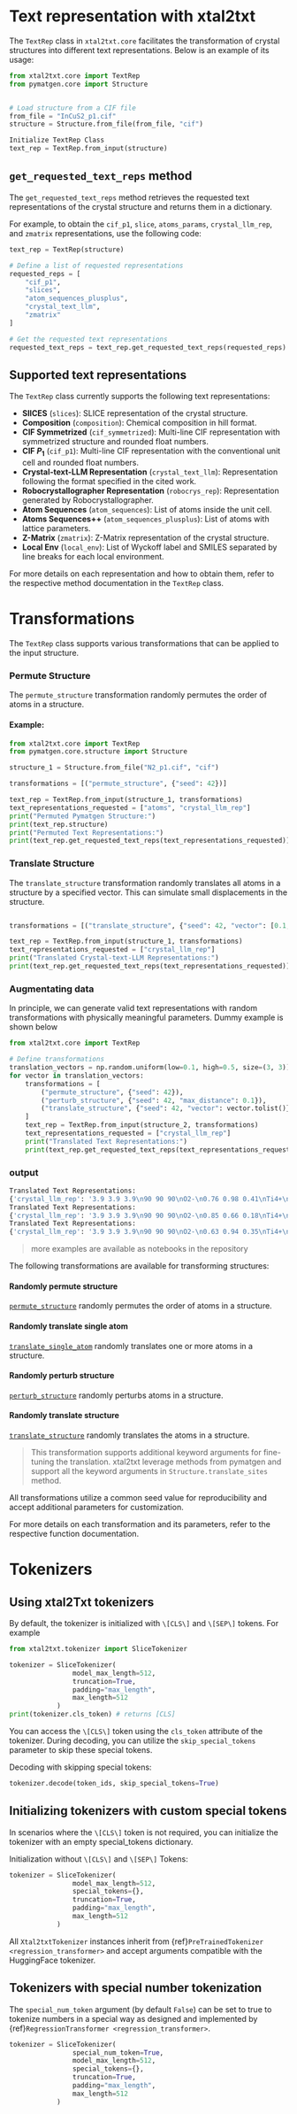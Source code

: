 # Text representation with xtal2txt

The `TextRep` class in `xtal2txt.core` facilitates the transformation of crystal structures into different text representations.
Below is an example of its usage:

```python
from xtal2txt.core import TextRep
from pymatgen.core import Structure


# Load structure from a CIF file
from_file = "InCuS2_p1.cif"
structure = Structure.from_file(from_file, "cif")

Initialize TextRep Class
text_rep = TextRep.from_input(structure)
```

## `get_requested_text_reps` method

The `get_requested_text_reps` method retrieves the requested text representations of the crystal structure and returns them in a dictionary.

For example, to obtain the `cif_p1`, `slice`, `atoms_params`, `crystal_llm_rep`, and `zmatrix` representations, use the following code:

```python
text_rep = TextRep(structure)

# Define a list of requested representations
requested_reps = [
    "cif_p1",
    "slices",
    "atom_sequences_plusplus",
    "crystal_text_llm",
    "zmatrix"
]

# Get the requested text representations
requested_text_reps = text_rep.get_requested_text_reps(requested_reps)
```

## Supported text representations

The `TextRep` class currently supports the following text representations:

- **SlICES** (`slices`): SLICE representation of the crystal structure.
- **Composition** (`composition`): Chemical composition in hill format.
- **CIF Symmetrized** (`cif_symmetrized`): Multi-line CIF representation with symmetrized structure and rounded float numbers.
- **CIF $P_1$** (`cif_p1`): Multi-line CIF representation with the conventional unit cell and rounded float numbers.
- **Crystal-text-LLM Representation** (`crystal_text_llm`): Representation following the format specified in the cited work.
- **Robocrystallographer Representation** (`robocrys_rep`): Representation generated by Robocrystallographer.
- **Atom Sequences** (`atom_sequences`): List of atoms inside the unit cell.
- **Atoms Sequences++** (`atom_sequences_plusplus`): List of atoms with lattice parameters.
- **Z-Matrix** (`zmatrix`): Z-Matrix representation of the crystal structure.
- **Local Env** (`local_env`):  List of Wyckoff label and SMILES separated by line breaks for each local environment.

For more details on each representation and how to obtain them, refer to the respective method documentation in the `TextRep` class.

# Transformations

The `TextRep` class supports various transformations that can be applied to the input structure.



### Permute Structure 

The `permute_structure` transformation randomly permutes the order of atoms in a structure. 

#### Example:
```python
from xtal2txt.core import TextRep
from pymatgen.core.structure import Structure

structure_1 = Structure.from_file("N2_p1.cif", "cif")

transformations = [("permute_structure", {"seed": 42})]

text_rep = TextRep.from_input(structure_1, transformations)
text_representations_requested = ["atoms", "crystal_llm_rep"]
print("Permuted Pymatgen Structure:")
print(text_rep.structure)
print("Permuted Text Representations:")
print(text_rep.get_requested_text_reps(text_representations_requested))
```

### Translate Structure 

The `translate_structure` transformation randomly translates all atoms in a structure by a specified vector. This can simulate small displacements in the structure.

```python

transformations = [("translate_structure", {"seed": 42, "vector": [0.1, 0.1, 0.1]})]

text_rep = TextRep.from_input(structure_1, transformations)
text_representations_requested = ["crystal_llm_rep"]
print("Translated Crystal-text-LLM Representations:")
print(text_rep.get_requested_text_reps(text_representations_requested))
```

### Augmentating data

In principle, we can generate valid text representations with random transformations with physically meaningful parameters. Dummy example is shown below

```python
from xtal2txt.core import TextRep

# Define transformations
translation_vectors = np.random.uniform(low=0.1, high=0.5, size=(3, 3))
for vector in translation_vectors:
    transformations = [
        ("permute_structure", {"seed": 42}),
        ("perturb_structure", {"seed": 42, "max_distance": 0.1}),
        ("translate_structure", {"seed": 42, "vector": vector.tolist()})
    ]
    text_rep = TextRep.from_input(structure_2, transformations)
    text_representations_requested = ["crystal_llm_rep"]
    print("Translated Text Representations:")
    print(text_rep.get_requested_text_reps(text_representations_requested))

```

### output
```bash
Translated Text Representations:
{'crystal_llm_rep': '3.9 3.9 3.9\n90 90 90\nO2-\n0.76 0.98 0.41\nTi4+\n0.77 0.98 0.89\nO2-\n0.76 0.49 0.89\nO2-\n0.26 0.97 0.88\nSr2+\n0.25 0.47 0.38'}
Translated Text Representations:
{'crystal_llm_rep': '3.9 3.9 3.9\n90 90 90\nO2-\n0.85 0.66 0.18\nTi4+\n0.86 0.66 0.66\nO2-\n0.85 0.17 0.66\nO2-\n0.35 0.65 0.65\nSr2+\n0.34 0.15 0.15'}
Translated Text Representations:
{'crystal_llm_rep': '3.9 3.9 3.9\n90 90 90\nO2-\n0.63 0.94 0.35\nTi4+\n0.64 0.94 0.84\nO2-\n0.64 0.45 0.84\nO2-\n0.13 0.94 0.83\nSr2+\n0.12 0.43 0.33'}
```

> more examples are available as notebooks in the repository

The following transformations are available for transforming structures:

#### Randomly permute structure

[`permute_structure`](api.md#xtal2txt.transforms.TransformationCallback.permute_structure) randomly permutes the order of atoms in a structure.

#### Randomly translate single atom
[`translate_single_atom`](api.md#xtal2txt.transforms.TransformationCallback.translate_single_atom) randomly translates one or more atoms in a structure.


#### Randomly perturb structure

[`perturb_structure`](api.md#xtal2txt.transforms.TransformationCallback.perturb_structure) randomly perturbs atoms in a structure.

#### Randomly translate structure

[`translate_structure`](api.md#xtal2txt.transforms.TransformationCallback.translate_structure) randomly translates the atoms in a structure.

 >This transformation supports additional keyword arguments for fine-tuning the translation.
 xtal2txt leverage methods from pymatgen and support all the keyword arguments in `Structure.translate_sites` method.


All transformations utilize a common seed value for reproducibility and accept additional parameters for customization.

For more details on each transformation and its parameters, refer to the respective function documentation.

# Tokenizers

## Using xtal2Txt tokenizers

By default, the tokenizer is initialized with `\[CLS\]` and `\[SEP\]` tokens.
For example

```python
from xtal2txt.tokenizer import SliceTokenizer

tokenizer = SliceTokenizer(
                model_max_length=512,
                truncation=True,
                padding="max_length",
                max_length=512
            )
print(tokenizer.cls_token) # returns [CLS]
```

You can access the `\[CLS\]` token using the `cls_token` attribute of the tokenizer. During decoding, you can utilize the `skip_special_tokens` parameter to skip these special tokens.

Decoding with skipping special tokens:

```python
tokenizer.decode(token_ids, skip_special_tokens=True)
```

## Initializing tokenizers with custom special tokens

In scenarios where the `\[CLS\]` token is not required, you can initialize the tokenizer with an empty special_tokens dictionary.

Initialization without `\[CLS\]` and `\[SEP\]` Tokens:

```python
tokenizer = SliceTokenizer(
                model_max_length=512,
                special_tokens={},
                truncation=True,
                padding="max_length",
                max_length=512
            )
```

All `Xtal2txtTokenizer` instances inherit from {ref}`PreTrainedTokenizer <regression_transformer>` and accept arguments compatible with the HuggingFace tokenizer.

## Tokenizers with special number tokenization

The `special_num_token` argument (by default `False`) can be set to true to tokenize numbers in a special way as designed and implemented by {ref}`RegressionTransformer <regression_transformer>`.

```python
tokenizer = SliceTokenizer(
                special_num_token=True,
                model_max_length=512,
                special_tokens={},
                truncation=True,
                padding="max_length",
                max_length=512
            )
```